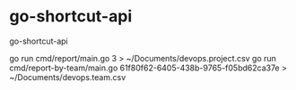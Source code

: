 # go-shortcut-api

go-shortcut-api

go run cmd/report/main.go 3                                            > ~/Documents/devops.project.csv
go run cmd/report-by-team/main.go 61f80f62-6405-438b-9765-f05bd62ca37e > ~/Documents/devops.team.csv

